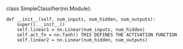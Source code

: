 class SimpleClassifier(nn.Module):

    def __init__(self, num_inputs, num_hidden, num_outputs):
        super().__init__()
        self.linear1 = nn.Linear(num_inputs, num_hidden)
        self.act_fn = nn.Tanh() THIS DEFINES THE ACTIVATION FUNCTION
        self.linear2 = nn.Linear(num_hidden, num_outputs)